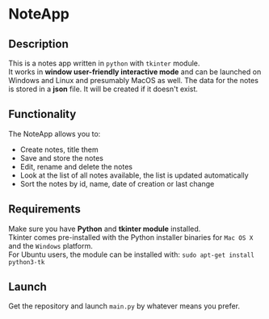 # NoteApp

## Description
This is a notes app written in `python` with `tkinter` module.  
It works in **window user-friendly interactive mode** and can be launched on Windows and Linux and presumably MacOS as well.
The data for the notes is stored in a **json** file. It will be created if it doesn't exist.

## Functionality
The NoteApp allows you to:
- Create notes, title them
- Save and store the notes
- Edit, rename and delete the notes
- Look at the list of all notes available, the list is updated automatically
- Sort the notes by id, name, date of creation or last change

## Requirements
Make sure you have **Python** and **tkinter module** installed.  
Tkinter comes pre-installed with the Python installer binaries for `Mac OS X` and the `Windows` platform.  
For Ubuntu users, the module can be installed with: `sudo apt-get install python3-tk`  

## Launch
Get the repository and launch `main.py` by whatever means you prefer.  
